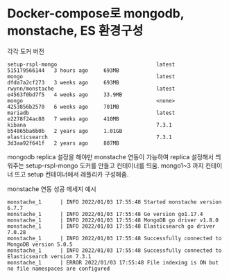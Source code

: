 # Docker-compose로 mongodb, monstache, ES 환경구성

각각 도커 버전
```
setup-rspl-mongo                                latest           515179566144   3 hours ago     693MB
mongo                                           latest           dfda7a2cf273   3 weeks ago     693MB
rwynn/monstache                                 latest           e4563f0bd7f5   4 weeks ago     33.9MB
mongo                                           <none>           4253856b2570   6 weeks ago     701MB
mariadb                                         latest           e2278f24ac88   7 weeks ago     410MB
kibana                                          7.3.1            b54865ba6b0b   2 years ago     1.01GB
elasticsearch                                   7.3.1            3d3aa92f641f   2 years ago     807MB
```

mongodb replica 설정을 해야만 monstache 연동이 가능하여 replica 설정해서 띄워주는 setup-rspl-mongo 도커를 만들고 컨테이너를 띄움.
mongo1~3 까지 컨테이너 뜨고 setup 컨테이너에서 레플리카 구성해줌.



monstache 연동 성공 메세지 예시
  
```
monstache_1      | INFO 2022/01/03 17:55:48 Started monstache version 6.7.7
monstache_1      | INFO 2022/01/03 17:55:48 Go version go1.17.4
monstache_1      | INFO 2022/01/03 17:55:48 MongoDB go driver v1.8.0
monstache_1      | INFO 2022/01/03 17:55:48 Elasticsearch go driver 7.0.28
monstache_1      | INFO 2022/01/03 17:55:48 Successfully connected to MongoDB version 5.0.5
monstache_1      | INFO 2022/01/03 17:55:48 Successfully connected to Elasticsearch version 7.3.1
monstache_1      | ERROR 2022/01/03 17:55:48 File indexing is ON but no file namespaces are configured
```

